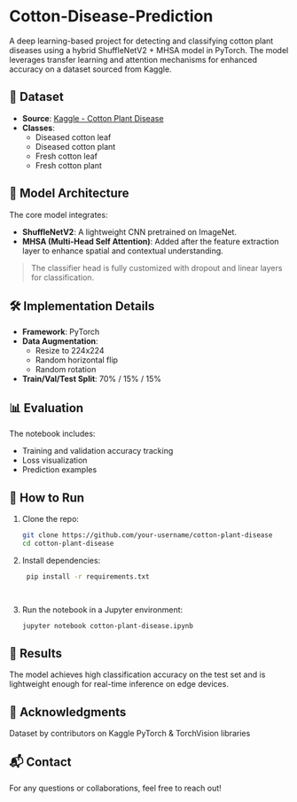 # Cotton-Disease-Prediction
A deep learning-based project for detecting and classifying cotton plant diseases using a hybrid ShuffleNetV2 + MHSA model in PyTorch. The model leverages transfer learning and attention mechanisms for enhanced accuracy on a dataset sourced from Kaggle.



## 📁 Dataset

- **Source**: [Kaggle - Cotton Plant Disease]([https://www.kaggle.com/datasets](https://www.kaggle.com/datasets/dhamur/cotton-plant-disease/data))
- **Classes**:
  - Diseased cotton leaf
  - Diseased cotton plant
  - Fresh cotton leaf
  - Fresh cotton plant



## 🧠 Model Architecture

The core model integrates:
- **ShuffleNetV2**: A lightweight CNN pretrained on ImageNet.
- **MHSA (Multi-Head Self Attention)**: Added after the feature extraction layer to enhance spatial and contextual understanding.

> The classifier head is fully customized with dropout and linear layers for classification.



## 🛠️ Implementation Details

- **Framework**: PyTorch
- **Data Augmentation**:
  - Resize to 224x224
  - Random horizontal flip
  - Random rotation
- **Train/Val/Test Split**: 70% / 15% / 15%



## 📊 Evaluation

The notebook includes:
- Training and validation accuracy tracking
- Loss visualization
- Prediction examples



## 🚀 How to Run

1. Clone the repo:
   ```bash
   git clone https://github.com/your-username/cotton-plant-disease
   cd cotton-plant-disease


2. Install dependencies:
   ```bash
    pip install -r requirements.txt

    
3. Run the notebook in a Jupyter environment:
   ```bash
   jupyter notebook cotton-plant-disease.ipynb


## 📌 Results

The model achieves high classification accuracy on the test set and is lightweight enough for real-time inference on edge devices.


## 🤝 Acknowledgments

Dataset by contributors on Kaggle
PyTorch & TorchVision libraries


## 📬 Contact

For any questions or collaborations, feel free to reach out!


